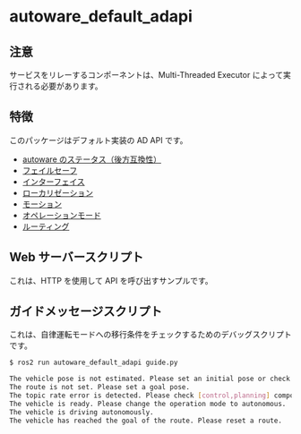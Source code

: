 # autoware_default_adapi

## 注意

サービスをリレーするコンポーネントは、Multi-Threaded Executor によって実行される必要があります。

## 特徴

このパッケージはデフォルト実装の AD API です。

- [autoware のステータス（後方互換性）](document/autoware-state.md)
- [フェイルセーフ](document/fail-safe.md)
- [インターフェイス](document/interface.md)
- [ローカリゼーション](document/localization.md)
- [モーション](document/motion.md)
- [オペレーションモード](document/operation-mode.md)
- [ルーティング](document/routing.md)

## Web サーバースクリプト

これは、HTTP を使用して API を呼び出すサンプルです。

## ガイドメッセージスクリプト

これは、自律運転モードへの移行条件をチェックするためのデバッグスクリプトです。


```bash
$ ros2 run autoware_default_adapi guide.py

The vehicle pose is not estimated. Please set an initial pose or check GNSS.
The route is not set. Please set a goal pose.
The topic rate error is detected. Please check [control,planning] components.
The vehicle is ready. Please change the operation mode to autonomous.
The vehicle is driving autonomously.
The vehicle has reached the goal of the route. Please reset a route.
```

